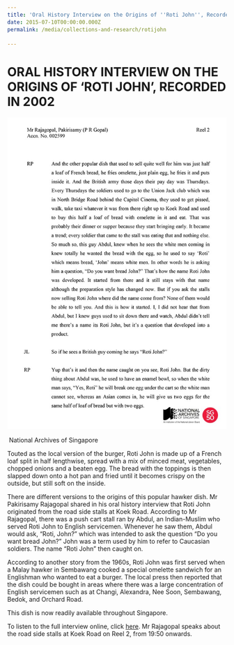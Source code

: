 ```yaml
---
title: 'Oral History Interview on the Origins of ''Roti John'', Recorded in 2002'
date: 2015-07-10T00:00:00.000Z
permalink: /media/collections-and-research/rotijohn

---
```



<iframe id="pxcelframe" src="//t.sharethis.com/a/t_.htm?ver=0.345.16985&amp;cid=c010#rnd=1577955472113&amp;cid=c010&amp;dmn=www.nas.gov.sg&amp;tt=t.dhj&amp;dhjLcy=70&amp;lbl=pxcel&amp;flbl=pxcel&amp;ll=d&amp;ver=0.345.16985&amp;ell=d&amp;cck=__stid&amp;pn=%2Fblogs%2Farchivistpick%2Froti-john%2F&amp;qs=na&amp;rdn=www.nas.gov.sg&amp;rpn=%2Fblogs%2Farchivistpick%2F2015%2F07%2F&amp;rqs=na&amp;cc=SG&amp;cont=AS&amp;ipaddr=" style="display: none;"></iframe>

# ORAL HISTORY INTERVIEW ON THE ORIGINS OF ‘ROTI  JOHN’, RECORDED IN 2002

![National Archives of Singapore](../../../images/blogs/2015-07-10-L.jpg)

​																	National Archives of Singapore

Touted as the local version of the burger, Roti John is made up of a French loaf split in half lengthwise, spread with a mix of minced meat, vegetables, chopped onions and a beaten egg. The bread with the toppings is then slapped down onto a hot pan and fried until it becomes crispy on the outside, but still soft on the inside.

There are different versions to the origins of this popular hawker dish. Mr Pakirisamy Rajagopal shared in his oral history interview that Roti John originated from the road side stalls at Koek Road. According to Mr Rajagopal, there was a push cart stall ran by Abdul, an Indian-Muslim who served Roti John to English servicemen. Whenever he saw them, Abdul would ask, “Roti, John?” which was intended to ask the question “Do you want bread John?” John was a term used by him to refer to Caucasian soldiers.  The name “Roti John” then caught on.

According to another story from the 1960s, Roti John was first served when a Malay hawker in Sembawang cooked a special omelette sandwich for an Englishman who wanted to eat a burger. The local press then reported that the dish could be bought in areas where there was a large concentration of English servicemen such as at Changi, Alexandra, Nee Soon, Sembawang, Bedok, and Orchard Road.

This dish is now readily available throughout Singapore.

To listen to the full interview online, click [here](http://www.nas.gov.sg/archivesonline/oral_history_interviews/record-details/467d4390-1160-11e3-83d5-0050568939ad?keywords=002599&keywords-type=all). Mr Rajagopal speaks about the road side stalls at Koek Road on Reel 2, from 19:50 onwards.